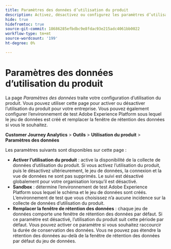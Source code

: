 ```yaml
---
title: Paramètres des données d’utilisation du produit
description: Activez, désactivez ou configurez les paramètres d’utilisation du produit.
hide: true
hidefromtoc: true
source-git-commit: 18686285efbdbc9e8fdac93e215adc4061bb0022
workflow-type: tm+mt
source-wordcount: '199'
ht-degree: 0%

---
```


# Paramètres des données d’utilisation du produit

La page _Paramètres des données_ traite votre configuration d’utilisation du produit. Vous pouvez utiliser cette page pour activer ou désactiver l’utilisation du produit pour votre entreprise. Vous pouvez également configurer l’environnement de test Adobe Experience Platform sous lequel le jeu de données est créé et remplacer la fenêtre de rétention des données si vous le souhaitez.

**Customer Journey Analytics** > **Outils** > **Utilisation du produit** > **Paramètres des données**

Les paramètres suivants sont disponibles sur cette page :

* **Activer l’utilisation du produit** : active la disponibilité de la collecte de données d’utilisation du produit. Si vous activez l’utilisation du produit, puis le désactivez ultérieurement, le jeu de données, la connexion et la vue de données ne sont pas supprimés. Le suivi est désactivé globalement pour votre organisation lorsqu’il est désactivé.
* **Sandbox** : détermine l’environnement de test Adobe Experience Platform sous lequel le schéma et le jeu de données sont créés. L’environnement de test que vous choisissez n’a aucune incidence sur la collecte de données d’utilisation du produit.
* **Remplacer la fenêtre de rétention des données** : chaque jeu de données comporte une fenêtre de rétention des données par défaut. Si ce paramètre est désactivé, l’utilisation du produit suit cette période par défaut. Vous pouvez activer ce paramètre si vous souhaitez raccourcir la durée de conservation des données. Vous ne pouvez pas étendre la rétention des données au-delà de la fenêtre de rétention des données par défaut du jeu de données.

